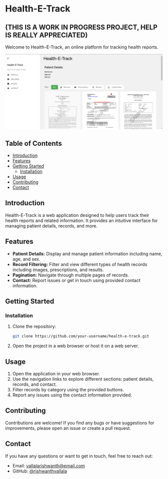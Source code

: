 
# Health-E-Track
## (THIS IS A WORK IN PROGRESS PROJECT, HELP IS REALLY APPRECIATED)

Welcome to Health-E-Track, an online platform for tracking health reports.

![Screenshot](screenshot.png) <!-- Include a screenshot of your project if possible -->

## Table of Contents

- [Introduction](#introduction)
- [Features](#features)
- [Getting Started](#getting-started)
  - [Installation](#installation)
- [Usage](#usage)
- [Contributing](#contributing)
- [Contact](#contact)

## Introduction

Health-E-Track is a web application designed to help users track their health reports and related information. It provides an intuitive interface for managing patient details, records, and more.

## Features

- **Patient Details:** Display and manage patient information including name, age, and sex.
- **Record Filtering:** Filter and view different types of health records including images, prescriptions, and results.
- **Pagination:** Navigate through multiple pages of records.
- **Contact:** Report issues or get in touch using provided contact information.

## Getting Started


### Installation

1. Clone the repository:

   ```sh
   git clone https://github.com/your-username/health-e-track.git
   ```

2. Open the project in a web browser or host it on a web server.

## Usage

1. Open the application in your web browser.
2. Use the navigation links to explore different sections: patient details, records, and contact.
3. Filter records by category using the provided buttons.
4. Report any issues using the contact information provided.

## Contributing

Contributions are welcome! If you find any bugs or have suggestions for improvements, please open an issue or create a pull request.



## Contact

If you have any questions or want to get in touch, feel free to reach out:

- Email: vallalarishwanth@email.com
- GitHub: [@rishwanthvallala](https://github.com/rishwanthvallala)
